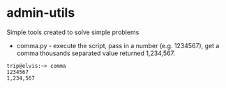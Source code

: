 # admin-utils

Simple tools created to solve simple problems

* comma.py - execute the script, pass in a number (e.g. 1234567), get a comma
thousands separated value returned 1,234,567.

```
trip@elvis:~> comma
1234567
1,234,567
```
